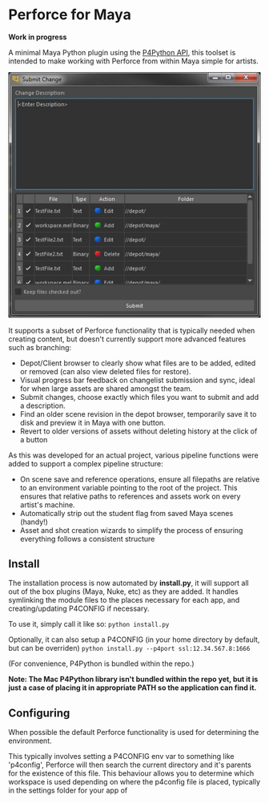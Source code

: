 # Perforce for Maya

**Work in progress**

A minimal Maya Python plugin using the [P4Python API](https://www.perforce.com/downloads/helix#product-54), this toolset is intended to make working with Perforce from within Maya simple for artists. 

![Alt text](images/image01.png?raw=true "Perforce for Maya Changelist Interface")

It supports a subset of Perforce functionality that is typically needed when creating content, but doesn't currently support more advanced features such as branching:
* Depot/Client browser to clearly show what files are to be added, edited or removed (can also view deleted files for restore).
* Visual progress bar feedback on changelist submission and sync, ideal for when large assets are shared amongst the team.
* Submit changes, choose exactly which files you want to submit and add a description.
* Find an older scene revision in the depot browser, temporarily save it to disk and preview it in Maya with one button.
* Revert to older versions of assets without deleting history at the click of a button

As this was developed for an actual project, various pipeline functions were added to support a complex pipeline structure:
* On scene save and reference operations, ensure all filepaths are relative to an environment variable pointing to the root of the project. This ensures that relative paths to references and assets work on every artist's machine.
* Automatically strip out the student flag from saved Maya scenes (handy!)
* Asset and shot creation wizards to simplify the process of ensuring everything follows a consistent structure

## Install

The installation process is now automated by **install.py**, it will support all out of the box plugins (Maya, Nuke, etc) as they are added. It handles symlinking the module files to the places necessary for each app, and creating/updating P4CONFIG if necessary.

To use it, simply call it like so:
```python install.py```

Optionally, it can also setup a P4CONFIG (in your home directory by default, but can be overriden)
```python install.py --p4port ssl:12.34.567.8:1666```

(For convenience, P4Python is bundled within the repo.)

**Note: The Mac P4Python library isn't bundled within the repo yet, but it is just a case of placing it in appropriate PATH so the application can find it.**

## Configuring

When possible the default Perforce functionality is used for determining the environment.

This typically involves setting a P4CONFIG env var to something like 'p4config', Perforce will then search the current directory and it's parents for the existence of this file. This behaviour allows you to determine which workspace is used depending on where the p4config file is placed, typically in the settings folder for your app of 


